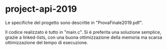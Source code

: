 # project-api-2019

Le specifiche del progetto sono descritte in "ProvaFinale2019.pdf".

Il codice realizzato è tutto in "main.c". Si è preferita una soluzione semplice, grazie a linked-lists, con una buona ottimizzazione della memoria ma scarsa ottimizzazione del tempo di esecuzione.
